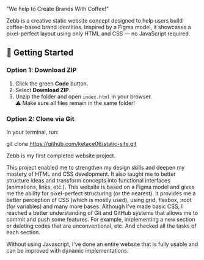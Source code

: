 "We help to Create Brands With Coffee!"

Zebb is a creative static website concept designed to help users build coffee-based brand identities. Inspired by a Figma model, it showcases a pixel-perfect layout using only HTML and CSS — no JavaScript required.

## 🚀 Getting Started

### Option 1: Download ZIP
1. Click the green **Code** button.
2. Select **Download ZIP**.
3. Unzip the folder and open `index.html` in your browser.  
⚠️ Make sure all files remain in the same folder!

### Option 2: Clone via Git
In your terminal, run:

git clone https://github.com/ketace06/static-site.git


Zebb is my first completed website project.

This project enabled me to strengthen my design skills and deepen my mastery of HTML and CSS development. It also taught me to better structure ideas and transform concepts into functional interfaces (animations, links, etc.). This website is based on a Figma model and gives me the ability for pixel-perfect structuring (or the nearest). It provides me a better perception of CSS (which is mostly used), using grid, flexbox, :root (for variables) and many more bases. Although I've made basic CSS, I reached a better understanding of Git and GitHub systems that allows me to commit and push some features. For example, implementing a new section or deleting codes that are unconventional, etc. And checked all the tasks of each section.

Without using Javascript, I've done an entire website that is fully usable and can be improved with dynamic implementations.